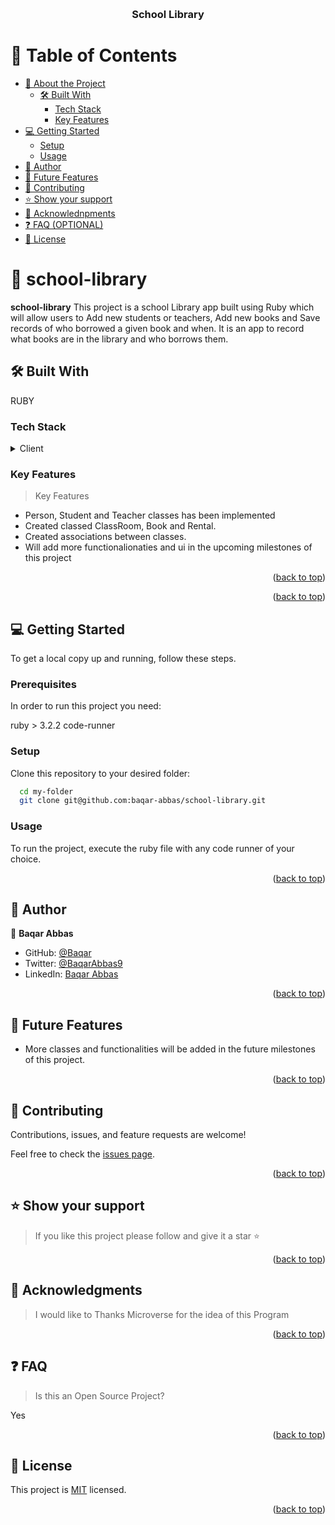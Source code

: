 <a name="readme-top"></a>

<div align="center">

  <br/>

  <h3><b>School Library</b></h3>

</div>


# 📗 Table of Contents

- [📖 About the Project](#about-project)
  - [🛠 Built With](#built-with)
    - [Tech Stack](#tech-stack)
    - [Key Features](#key-features)
- [💻 Getting Started](#getting-started)
  - [Setup](#setup)
  - [Usage](#usage)
- [👥 Author](#authors)
- [🔭 Future Features](#future-features)
- [🤝 Contributing](#contributing)
- [⭐️ Show your support](#support)
- [🙏 Acknowlednpments](#acknowlednpments)
- [❓ FAQ (OPTIONAL)](#faq)
- [📝 License](#license)


# 📖 school-library<a name="about-project"></a>

**school-library** This project is a school Library app built using Ruby which will allow users to Add new students or teachers, Add new books and Save records of who borrowed a given book and when. It is an app to record what books are in the library and who borrows them.

## 🛠 Built With <a name="built-with"></a>
RUBY
### Tech Stack <a name="tech-stack"></a>

<details>
  <summary>Client</summary>
  <ul>
    <li><a href="https://www.ruby-lang.org/en/">Ruby</a></li>
  </ul>
</details>

### Key Features <a name="key-features"></a>

> Key Features

- Person, Student and Teacher classes has been implemented
- Created classed ClassRoom, Book and Rental. 
- Created associations between classes.
- Will add more functionalionaties and ui in the upcoming milestones of this project


<p align="right">(<a href="#readme-top">back to top</a>)</p>


<p align="right">(<a href="#readme-top">back to top</a>)</p>


## 💻 Getting Started <a name="getting-started"></a>

To get a local copy up and running, follow these steps.


### Prerequisites

In order to run this project you need:

  ruby > 3.2.2
  code-runner


### Setup

Clone this repository to your desired folder:

```sh
  cd my-folder
  git clone git@github.com:baqar-abbas/school-library.git
```

### Usage

To run the project, execute the ruby file with any code runner of your choice.


<p align="right">(<a href="#readme-top">back to top</a>)</p>


## 👥 Author <a name="authors"></a>

👤 **Baqar Abbas**

- GitHub: [@Baqar](https://github.com/baqar-abbas)
- Twitter: [@BaqarAbbas9](https://twitter.com/BaqarAbbas9)
- LinkedIn: [Baqar Abbas](https://www.linkedin.com/in/baqar-abbas/)

<p align="right">(<a href="#readme-top">back to top</a>)</p>


## 🔭 Future Features <a name="future-features"></a>

- More classes and functionalities will be added in the future milestones of this project.

<p align="right">(<a href="#readme-top">back to top</a>)</p>


## 🤝 Contributing <a name="contributing"></a>

Contributions, issues, and feature requests are welcome!

Feel free to check the [issues page](../../issues/).

<p align="right">(<a href="#readme-top">back to top</a>)</p>


## ⭐️ Show your support <a name="support"></a>

> If you like this project please follow and give it a star ⭐️

<p align="right">(<a href="#readme-top">back to top</a>)</p>


## 🙏 Acknowledgments <a name="acknowlednpments"></a>

> I would like to Thanks Microverse for the idea of this Program

<p align="right">(<a href="#readme-top">back to top</a>)</p>


## ❓ FAQ <a name="faq"></a>

> Is this an Open Source Project?

Yes

<p align="right">(<a href="#readme-top">back to top</a>)</p>


## 📝 License <a name="license"></a>

This project is [MIT](./LICENSE.md) licensed.


<p align="right">(<a href="#readme-top">back to top</a>)</p>